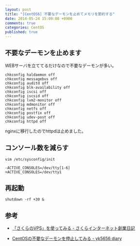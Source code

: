 ```yaml
---
layout: post
title: "[CentOS6] 不要なデーモンを止めてメモリを節約する"
date: 2014-05-24 15:09:08 +0900
comments: true
categories: CentOS
published: true
---
```


## 不要なデーモンを止めます

WEBサーバを立ててるだけなので不要なデーモンが多い。

```
chkconfig haldaemon off
chkconfig messagebus off
chkconfig auditd off
chkconfig blk-availability off
chkconfig iscsi off
chkconfig iscsid off
chkconfig lvm2-monitor off
chkconfig mdmonitor off
chkconfig netfs off
chkconfig postfix off
chkconfig udev-post off
chkconfig httpd off
```

nginxに移行したのでhttpdは止めました。


## コンソール数を減らす

```
vim /etc/sysconfig/init

-ACTIVE_CONSOLES=/dev/tty[1-6]
+ACTIVE_CONSOLES=/dev/tty1
```

## 再起動

```
shutdown -rf +30 &
```

## 参考

- [「さくらのVPS」を使ってみる - さくらインターネット創業日記](http://tanaka.sakura.ad.jp/archives/001061.html)

- [CentOSの不要なデーモンを停止してみる - yk5656 diary](http://d.hatena.ne.jp/yk5656/20140412/1397873149)



